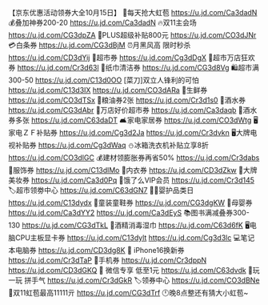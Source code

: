 【京东优惠活动领券大全10月15日】
🧧每天抢大虹苞
https://u.jd.com/Ca3dadN
💰叠加神券200-20
https://u.jd.com/Ca3dadN
🔥双11主会场
https://u.jd.com/CG3dpZA
👑PLUS超级补贴800元
 https://u.jd.com/CO3dJNr 
💳白条券
https://u.jd.com/CG3dBjM
⏰月黑风高 限时秒杀
https://u.jd.com/CD3dYij
🛒超市券
https://u.jd.com/Cg3dDgX
🛒超市万店狂欢券
https://u.jd.com/Cr3d63l
🧻纸巾清洁券
https://u.jd.com/CG3d8Vg
🛍超市满300-50
https://u.jd.com/C13d0OO
 [菜刀]双立人锋利的可怕
https://u.jd.com/C13d3IX
https://u.jd.com/CO3dARa
🥩生鲜券
https://u.jd.com/CO3dTSx
🍚粮油券2张
https://u.jd.com/Cr3d1s0 
🍺酒水券
https://u.jd.com/CG3dAbr
🏪万店好价超市券
https://u.jd.com/Ca3daqb
🍺酒水券多张
https://u.jd.com/C63daDT
🛋家电家居券
https://u.jd.com/CO3dWtg
🖥家电ＺＦ补贴券
https://u.jd.com/Cg3d2Ja
https://u.jd.com/Cr3dvkn
🖥大牌电视补贴券
https://u.jd.com/Cg3dWaq
⛄冰箱洗衣机补贴立享8折
https://u.jd.com/CO3dlGC
💰建材领膨胀券再省50%
https://u.jd.com/Cr3dabs
🧥服饰券
https://u.jd.com/C13dlMo
👙内衣券
https://u.jd.com/CD3dZkw
💄大牌美妆券
https://u.jd.com/Ca3d0Pq
🛵饿了么VIP会员
https://u.jd.com/Cr3d145
🏷超市领劵中心
https://u.jd.com/C63dGN7
👶🏻婴护品类日
https://u.jd.com/C13dydx
👟童装童鞋券
https://u.jd.com/CG3dgKW
🍼母婴券
https://u.jd.com/Ca3dYY2
https://u.jd.com/Ca3dEyS
📚图书满减叠券300-130
https://u.jd.com/CG3dTkL
🍼酒精消毒湿巾
https://u.jd.com/C63d6fK
🖥电脑CPU主板显卡券
https://u.jd.com/C13dylt
https://u.jd.com/Cg3d3lc
💻笔记本电脑券
https://u.jd.com/CD3dg8K
 iPhone16换新券
https://u.jd.com/Cr3dTaP
📱手机券
https://u.jd.com/Cr3dppN
https://u.jd.com/CD3dGKQ 
💬 微信专享 低至1元
https://u.jd.com/C63dvdk
🎰玩一玩 拼手气
https://u.jd.com/Cr3dGkR
🏷领券中心
https://u.jd.com/CO3dBNe
🧧双11虹苞最高11111亓
https://u.jd.com/CG3dTrf
🕛晚8点整还有猜大小虹苞~